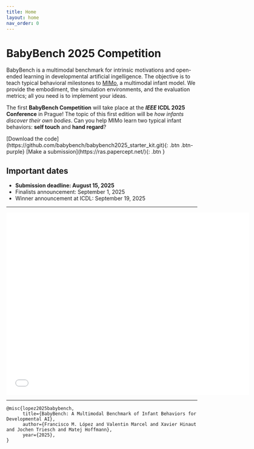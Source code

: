 ```yaml
---
title: Home
layout: home
nav_order: 0
---
```


# BabyBench 2025 Competition

BabyBench is a multimodal benchmark for intrinsic motivations and open-ended learning in developmental artificial ingelligence. The objective is to teach typical behavioral milestones to [MIMo](https://github.com/trieschlab/MIMo), a multimodal infant model. We provide the embodiment, the simulation environments, and the evaluation metrics; all you need is to implement your ideas.

The first **BabyBench Competition** will take place at the ***IEEE* ICDL 2025 Conference** in Prague! The topic of this first edition will be *how infants discover their own bodies*. Can you help MIMo learn two typical infant behaviors: **self touch** and **hand regard**? 

<span>
[Download the code](https://github.com/babybench/babybench2025_starter_kit.git){: .btn .btn-purple}
[Make a submission](https://ras.papercept.net/){: .btn }
</span>

## Important dates

- **Submission deadline: August 15, 2025**
- Finalists announcement: September 1, 2025
- Winner announcement at ICDL: September 19, 2025

---

<iframe width="640" height="480" src="static/videos/selftouch.mp4" frameborder="0" allowfullscreen></iframe>

---

```
@misc{lopez2025babybench,
      title={BabyBench: A Multimodal Benchmark of Infant Behaviors for Developmental AI},
      author={Francisco M. López and Valentin Marcel and Xavier Hinaut and Jochen Triesch and Matej Hoffmann},
      year={2025},
}
```
